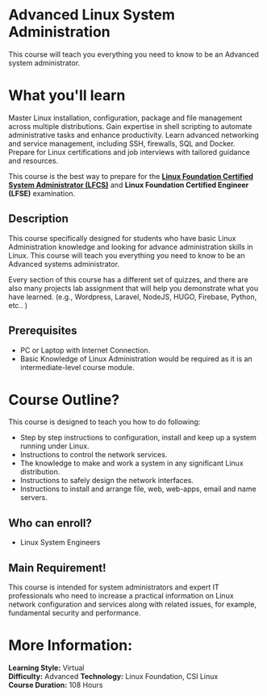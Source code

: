 # Advanced Linux System Administration

This course will teach you everything you need to know to be an Advanced system administrator.

# What you'll learn

Master Linux installation, configuration, package and file management across multiple distributions.  Gain expertise in shell scripting to automate administrative tasks and enhance productivity. Learn advanced networking and service management, including SSH, firewalls, SQL and Docker. Prepare for Linux certifications and job interviews with tailored guidance and resources.

This course is the best way to prepare for the **[Linux Foundation Certified System Administrator (LFCS)](https://training.linuxfoundation.org/certification/linux-foundation-certified-sysadmin-lfcs/)** and **Linux Foundation Certified Engineer (LFSE)** examination.

## Description

This course specifically designed for students who have basic Linux Administration knowledge and looking for advance administration skills in Linux. This course will teach you everything you need to know to be an Advanced systems administrator.

Every section of this course has a different set of quizzes, and there are also many projects lab assignment that will help you demonstrate what you have learned. (e.g., Wordpress, Laravel, NodeJS, HUGO, Firebase, Python, etc.. )

## Prerequisites

- PC or Laptop with Internet Connection.
- Basic Knowledge of Linux Administration would be required as it is an intermediate-level course module.

# Course Outline?

This course is designed to teach you how to do following:

- Step by step instructions to configuration, install and keep up a system running under Linux.
- Instructions to control the network services.
- The knowledge to make and work a system in any significant Linux distribution.
- Instructions to safely design the network interfaces.
- Instructions to install and arrange file, web, web-apps, email and name servers.

## Who can enroll?
* Linux System Engineers

## Main Requirement!

This course is intended for system administrators and expert IT professionals who need to increase a practical information on Linux network configuration and services along with related issues, for example, fundamental security and performance.

# More Information:
**Learning Style:** Virtual  
**Difficulty:** Advanced
**Technology:** Linux Foundation, CSI Linux  
**Course Duration:** 108 Hours
